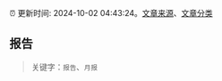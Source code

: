 :alarm_clock: 更新时间: 2024-10-02 04:43:24。[文章来源](/README.md)、[文章分类](/TAGS.md)

## 报告


> 关键字：`报告`、`月报`



